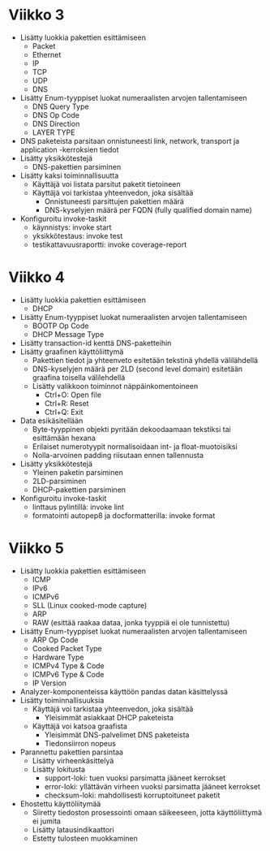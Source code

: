 # Viikko 3
- Lisätty luokkia pakettien esittämiseen
    - Packet
    - Ethernet
    - IP
    - TCP
    - UDP
    - DNS
- Lisätty Enum-tyyppiset luokat numeraalisten arvojen tallentamiseen
    - DNS Query Type
    - DNS Op Code
    - DNS Direction
    - LAYER TYPE
- DNS paketeista parsitaan onnistuneesti link, network, transport ja application -kerroksien tiedot
- Lisätty yksikkötestejä
    - DNS-pakettien parsiminen
- Lisätty kaksi toiminnallisuutta
    - Käyttäjä voi listata parsitut paketit tietoineen
    - Käyttäjä voi tarkistaa yhteenvedon, joka sisältää
        - Onnistuneesti parsittujen pakettien määrä
        - DNS-kyselyjen määrä per FQDN (fully qualified domain name)
- Konfiguroitu invoke-taskit
    - käynnistys: invoke start
    - yksikkötestaus: invoke test
    - testikattavuusraportti: invoke coverage-report

# Viikko 4
- Lisätty luokkia pakettien esittämiseen
    - DHCP
- Lisätty Enum-tyyppiset luokat numeraalisten arvojen tallentamiseen
    - BOOTP Op Code
    - DHCP Message Type
- Lisätty transaction-id kenttä DNS-paketteihin
- Lisätty graafinen käyttöliittymä
    - Pakettien tiedot ja yhteenveto esitetään tekstinä yhdellä välilähdellä
    - DNS-kyselyjen määrä per 2LD (second level domain) esitetään graafina toisella välilehdellä
    - Lisätty valikkoon toiminnot näppäinkomentoineen
        - Ctrl+O: Open file
        - Ctrl+R: Reset
        - Ctrl+Q: Exit
- Data esikäsitellään
    - Byte-tyyppinen objekti pyritään dekoodaamaan tekstiksi tai esittämään hexana
    - Erilaiset numerotyypit normalisoidaan int- ja float-muotoisiksi
    - Nolla-arvoinen padding riisutaan ennen tallennusta
- Lisätty yksikkötestejä
    - Yleinen paketin parsiminen
    - 2LD-parsiminen
    - DHCP-pakettien parsiminen
- Konfiguroitu invoke-taskit 
    - linttaus pylintillä: invoke lint
    - formatointi autopep8 ja docformatterilla: invoke format

# Viikko 5
- Lisätty luokkia pakettien esittämiseen
    - ICMP
    - IPv6
    - ICMPv6
    - SLL (Linux cooked-mode capture)
    - ARP
    - RAW (esittää raakaa dataa, jonka tyyppiä ei ole tunnistettu)
- Lisätty Enum-tyyppiset luokat numeraalisten arvojen tallentamiseen
    - ARP Op Code
    - Cooked Packet Type
    - Hardware Type
    - ICMPv4 Type & Code
    - ICMPv6 Type & Code
    - IP Version
- Analyzer-komponenteissa käyttöön pandas datan käsittelyssä
- Lisätty toiminnallisuuksia
    - Käyttäjä voi tarkistaa yhteenvedon, joka sisältää
        - Yleisimmät asiakkaat DHCP paketeista
    - Käyttäjä voi katsoa graafista
        - Yleisimmät DNS-palvelimet DNS paketeista
        - Tiedonsiirron nopeus
- Parannettu pakettien parsintaa
    - Lisätty virheenkäsittelyä
    - Lisätty lokitusta
        - support-loki: tuen vuoksi parsimatta jääneet kerrokset
        - error-loki: yllättävän virheen vuoksi parsimatta jääneet kerrokset
        - checksum-loki: mahdollisesti korruptoituneet paketit
- Ehostettu käyttöliitymää
    - Siiretty tiedoston prosessointi omaan säikeeseen, jotta käyttöliittymä ei jumita
    - Lisätty latausindikaattori
    - Estetty tulosteen muokkaminen